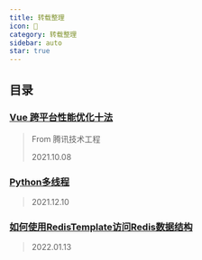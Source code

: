```yaml
---
title: 转载整理
icon: 🔭
category: 转载整理
sidebar: auto
star: true
---
```


## 目录

### [Vue 跨平台性能优化十法](Vue-improve10.md)

> From 腾讯技术工程
>
> 2021.10.08

### [Python多线程](pythonMultithreading.md)

> 2021.12.10

### [如何使用RedisTemplate访问Redis数据结构](redis-template.md)

> 2022.01.13

